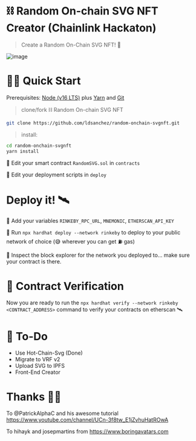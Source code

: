 # ⛓️ Random On-chain SVG NFT Creator (Chainlink Hackaton)

> Create a Random On-Chain SVG NFT! 🚀

![image](https://user-images.githubusercontent.com/5996795/165186611-b66f6c60-5e8b-41df-8900-d7863d59c611.png)

# 🏄‍♂️ Quick Start

Prerequisites: [Node (v16 LTS)](https://nodejs.org/en/download/) plus [Yarn](https://classic.yarnpkg.com/en/docs/install/) and [Git](https://git-scm.com/downloads)

> clone/fork ⛓️ Random On-chain SVG NFT

```bash
git clone https://github.com/ldsanchez/random-onchain-svgnft.git
```

> install:

```bash
cd random-onchain-svgnft
yarn install
```

🔏 Edit your smart contract `RandomSVG.sol` in `contracts`

💼 Edit your deployment scripts in `deploy`

# Deploy it! 🛰

🔏 Add your variables `RINKEBY_RPC_URL`, `MNEMONIC`, `ETHERSCAN_API_KEY`

🚀 Run `npx hardhat deploy --network rinkeby` to deploy to your public network of choice (😅 wherever you can get ⛽️ gas)

🔬 Inspect the block explorer for the network you deployed to... make sure your contract is there.

# 📜 Contract Verification

Now you are ready to run the `npx hardhat verify --network rinkeby <CONTRACT_ADDRESS>` command to verify your contracts on etherscan 🛰

# 📝 To-Do

- Use Hot-Chain-Svg (Done)
- Migrate to VRF v2
- Upload SVG to IPFS
- Front-End Creator

# Thanks 👏🏻

To @PatrickAlphaC and his awesome tutorial https://www.youtube.com/channel/UCn-3f8tw_E1jZvhuHatROwA

To hihayk and josepmartins from https://www.boringavatars.com
